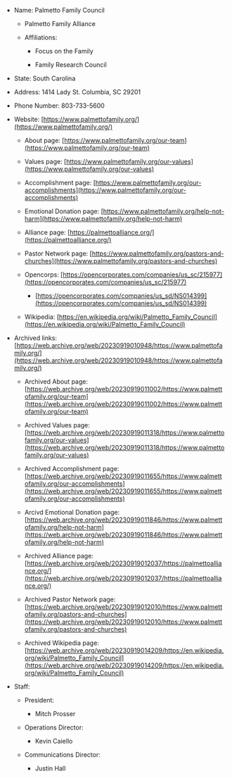 - Name: Palmetto Family Council
    
    - Palmetto Family Alliance
        
    - Affiliations:
        
        - Focus on the Family
            
        - Family Research Council
            
- State: South Carolina
    
- Address: 1414 Lady St. Columbia, SC 29201
    
- Phone Number: 803-733-5600
    
- Website: [https://www.palmettofamily.org/](https://www.palmettofamily.org/)
    
    - About page: [https://www.palmettofamily.org/our-team](https://www.palmettofamily.org/our-team)
        
    - Values page: [https://www.palmettofamily.org/our-values](https://www.palmettofamily.org/our-values)
        
    - Accomplishment page: [https://www.palmettofamily.org/our-accomplishments](https://www.palmettofamily.org/our-accomplishments)
        
    - Emotional Donation page: [https://www.palmettofamily.org/help-not-harm](https://www.palmettofamily.org/help-not-harm)
        
    - Alliance page: [https://palmettoalliance.org/](https://palmettoalliance.org/)
        
    - Pastor Network page: [https://www.palmettofamily.org/pastors-and-churches](https://www.palmettofamily.org/pastors-and-churches)
        
    - Opencorps: [https://opencorporates.com/companies/us_sc/215977](https://opencorporates.com/companies/us_sc/215977)
        
        - [https://opencorporates.com/companies/us_sd/NS014399](https://opencorporates.com/companies/us_sd/NS014399)
            
    - Wikipedia: [https://en.wikipedia.org/wiki/Palmetto_Family_Council](https://en.wikipedia.org/wiki/Palmetto_Family_Council)
        
- Archived links: [https://web.archive.org/web/20230919010948/https://www.palmettofamily.org/](https://web.archive.org/web/20230919010948/https://www.palmettofamily.org/)
    
    - Archived About page: [https://web.archive.org/web/20230919011002/https://www.palmettofamily.org/our-team](https://web.archive.org/web/20230919011002/https://www.palmettofamily.org/our-team)
        
    - Archived Values page: [https://web.archive.org/web/20230919011318/https://www.palmettofamily.org/our-values](https://web.archive.org/web/20230919011318/https://www.palmettofamily.org/our-values)
        
    - Archived Accomplishment page: [https://web.archive.org/web/20230919011655/https://www.palmettofamily.org/our-accomplishments](https://web.archive.org/web/20230919011655/https://www.palmettofamily.org/our-accomplishments)
        
    - Arcivd Emotional Donation page: [https://web.archive.org/web/20230919011846/https://www.palmettofamily.org/help-not-harm](https://web.archive.org/web/20230919011846/https://www.palmettofamily.org/help-not-harm)
        
    - Archived Alliance page: [https://web.archive.org/web/20230919012037/https://palmettoalliance.org/](https://web.archive.org/web/20230919012037/https://palmettoalliance.org/)
        
    - Archived Pastor Network page: [https://web.archive.org/web/20230919012010/https://www.palmettofamily.org/pastors-and-churches](https://web.archive.org/web/20230919012010/https://www.palmettofamily.org/pastors-and-churches)
        
    - Archived Wikipedia page: [https://web.archive.org/web/20230919014209/https://en.wikipedia.org/wiki/Palmetto_Family_Council](https://web.archive.org/web/20230919014209/https://en.wikipedia.org/wiki/Palmetto_Family_Council)
        
- Staff:
    
    - President:
        
        - Mitch Prosser
            
    - Operations Director:
        
        - Kevin Caiello
            
    - Communications Director:
        
        - Justin Hall
